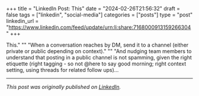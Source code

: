 +++
title = "LinkedIn Post: This"
date = "2024-02-26T21:56:32"
draft = false
tags = ["linkedin", "social-media"]
categories = ["posts"]
type = "post"
linkedin_url = "https://www.linkedin.com/feed/update/urn:li:share:7168000913159266304"
+++

This."
""
"When a conversation reaches by DM, send it to a channel (either private or public depending on context)."
""
"And nudging team members to understand that posting in a public channel is not spamming, given the right etiquette (right tagging - so not @here to say good morning; right context setting, using threads for related follow ups)…

---

*This post was originally published on [LinkedIn](https://www.linkedin.com/in/adrianmoreno/recent-activity/all/).*